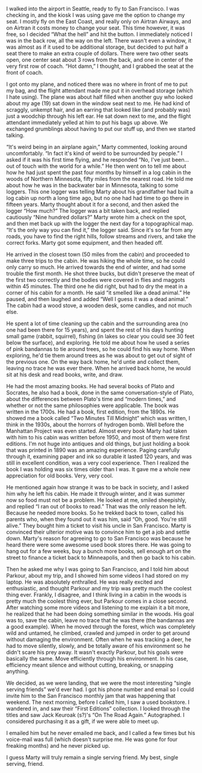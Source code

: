 I walked into the airport in Seattle, ready to fly to San Francisco. I was checking in, and the kiosk I was using gave me the option to change my seat. I mostly fly on the East Coast, and really only on Airtran Airways, and on Airtran it costs money to change your seat. This time however, it was free, so I decided “What the hell” and hit the button. I immediately noticed I was in the back row, all the way on the left. There wasn't even a window, it was almost as if it used to be additional storage, but decided to put half a seat there to make an extra couple of dollars. There were two other seats open, one center seat about 3 rows from the back, and one in center of the very first row of coach. “Hot damn,” I thought, and I grabbed the seat at the front of coach.

I got onto my plane, and noticed there was no where in front of me to put my bag, and the flight attendant made me put it in overhead storage (which I hate using). The plane was about half filled when another guy who looked about my age (19) sat down in the window seat next to me. He had kind of scraggly, unkempt hair, and an earring that looked like (and probably was) just a woodchip through his left ear. He sat down next to me, and the flight attendant immediately yelled at him to put his bags up above. We exchanged grumblings about having to put our stuff up, and then we started talking.

“It's weird being in an airplane again,” Marty commented, looking around uncomfortably. “In fact it's kind of weird to be surrounded by people.” I asked if it was his first time flying, and he responded “No, I've just been... out of touch with the world for a while.” He then went on to tell me about how he had just spent the past four months by himself in a log cabin in the woods of Northern Minnesota, fifty miles from the nearest road. He told me about how he was in the backwater bar in Minnesota, talking to some loggers. This one logger was telling Marty about his grandfather had built a log cabin up north a long time ago, but no one had had time to go there in fifteen years. Marty thought about it for a second, and then asked the logger “How much?” The logger was a bit taken back, and replied cautiously “Nine hundred dollars?” Marty wrote him a check on the spot, and then met back up with the logger the next day for a topographical map. “It's the only way you can find it,” the logger said. Since it's so far from any roads, you have to find the right hills, follow streams and rivers, and take the correct forks. Marty got some equipment, and then headed off.

He arrived in the closest town (50 miles from the cabin) and proceeded to make three trips to the cabin. He was hiking the whole time, so he could only carry so much. He arrived towards the end of winter, and had some trouble the first month. He shot three bucks, but didn't preserve the meat of the first two correctly and the bodies were covered in flies and maggots within 45 minutes. The third one he did right, but had to dry the meat in a corner of his cabin for a month. He said “it smelled like a dead animal.” He paused, and then laughed and added “Well I guess it was a dead animal.” The cabin had a wood stove, a wooden desk, some candles, and not much else.

He spent a lot of time cleaning up the cabin and the surrounding area (no one had been there for 15 years), and spent the rest of his days hunting small game (rabbit, squirrel), fishing (in lakes so clear you could see 30 feet below the surface), and exploring. He told me about how he used a series of pink bandannas to tie around trees, so he could find his way home. When exploring, he'd tie them around trees as he was about to get out of sight of the previous one. On the way back home, he'd untie and collect them, leaving no trace he was ever there. When he arrived back home, he would sit at his desk and read books, write, and draw.

He had the most amazing books. He had several books of Plato and Socrates, he also had a book, done in the same conversation-style of Plato, about the differences between Plato's time and “modern times,” and whether or not the same philosophies were applicable. The book was written in the 1700s. He had a book, first edition, from the 1890s. He showed me a book called “Two Minutes Till Midnight” which was written, I think in the 1930s, about the horrors of hydrogen bomb. Well before the Manhattan Project was even started. Almost every book Marty had taken with him to his cabin was written before 1950, and most of them were first editions. I'm not huge into antiques and old things, but just holding a book that was printed in 1890 was an amazing experience. Paging carefully through it, examining paper and ink so durable it lasted 120 years, and was still in excellent condition, was a very cool experience. Then I realized the book I was holding was six times older than I was. It gave me a whole new appreciation for old books. Very, very cool.

He mentioned again how strange it was to be back in society, and I asked him why he left his cabin. He made it through winter, and it was summer now so food must not be a problem. He looked at me, smiled sheepishly, and replied “I ran out of books to read.” That was the only reason he left. Because he needed more books. So he trekked back to town, called his parents who, when they found out it was him, said “Oh, good. You're still alive.” They bought him a ticket to visit his uncle in San Francisco. Marty is convinced their ulterior motive was to convince him to get a job and settle down. Marty's reason for agreeing to go to San Francisco was because he heard there were some awesome used book stores there. He was going to hang out for a few weeks, buy a bunch more books, sell enough art on the street to finance a ticket back to Minneapolis, and then go back to his cabin.

Then he asked me why I was going to San Francisco, and I told him about Parkour, about my trip, and I showed him some videos I had stored on my laptop. He was absolutely enthralled. He was really excited and enthusiastic, and thought Parkour and my trip was pretty much the coolest thing ever. Frankly, I disagree, and I think living in a cabin in the woods is pretty much the coolest thing ever, but Parkour comes in a close second. After watching some more videos and listening to me explain it a bit more, he realized that he had been doing something similar in the woods. His goal was to, save the cabin, leave no trace that he was there (the bandannas are a good example). When he moved through the forest, which was completely wild and untamed, he climbed, crawled and jumped in order to get around without damaging the environment. Often when he was tracking a deer, he had to move silently, slowly, and be totally aware of his environment so he didn't scare his prey away. It wasn't exactly Parkour, but his goals were basically the same. Move efficiently through his environment. In his case, efficiency meant silence and without cutting, breaking, or snapping anything.

We decided, as we were landing, that we were the most interesting “single serving friends” we'd ever had. I got his phone number and email so I could invite him to the San Francisco monthly jam that was happening that weekend. The next morning, before I called him, I saw a used bookstore. I wandered in, and saw their “First Editions” collection. I looked through the titles and saw Jack Keuroak (s?)'s “On The Road Again.” Autographed. I considered purchasing it as a gift, if we were able to meet up.

I emailed him but he never emailed me back, and I called a few times but his voice-mail was full (which doesn't surprise me. He was gone for four freaking months) and he never picked up.

I guess Marty will truly remain a single serving friend. My best, single serving, friend.